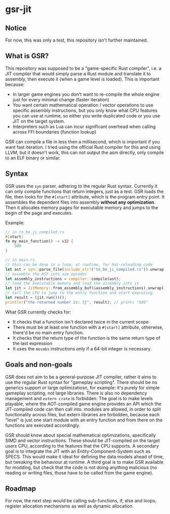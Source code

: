 # gsr-jit

## Notice

For now, this was only a test, this repository isn't further maintained.

## What is GSR?

This repository was supposed to be a "game-specific Rust compiler", i.e. a 
JIT compiler that would simply parse a Rust module and translate it to assembly,
then execute it (when a game level is loaded). This is important because:

- In larger game engines you don't want to re-compile the whole engine just for every minimal change (faster iteration)
- You want certain mathematical operation / vector operations to use specific assembly instructions, but you only know
  what CPU features you can use at runtime, so either you write duplicated code or you use JIT on the target system.
- Interpreters such as Lua can incur significant overhead when calling across FFI boundaries (function lookup)

GSR can compile a file in less then a millisecond, which is important if you want fast iteration.
I tried using the official Rust compiler for this and using LLVM, but it doesn't work, this can not output the
asm directly, only compile to an ELF binary or similar. 

## Syntax

GSR uses the `syn` parser, adhering to the regular Rust syntax. Currently it can only compile 
functions that return integers, just as a test. GSR loads the file, then looks for the `#[start]` attribute, 
which is the program entry point. It assembles the dependent files into assembly **without any optimization**.
Then it allocates memory pages for executable memory and jumps to the begin of the page and executes.

Example:

```rust
// in to_be_ji_compiled.rs
#[start]
fn my_main_function() -> u32 {
    500
}
```
```rust 
// in main.rs
// this can be done in a loop, at runtime, for hot-reloading code
let ast = syn::parse_file(include_str!("to_be_ji_compiled.rs")).unwrap();
// assemble the AST into asm opcodes
let assembly_instructions = compiler::compile(ast); 
// load the executable memory and load the assembly into it
let jit = JitMemory::from_assembly_buf(&assembly_instructions).unwrap();
// tell the CPU to jump to the entry function and start executing
let result = (jit.run())();
println!("the returned number is: {}", result); // prints "500"
```

What GSR currently checks for:

- It checks that a function isn't declared twice in the current scope
- There must be at least one function with a `#[start]` attribute, otherwise, there'd be no main entry function.
- It checks that the return type of the function is the same return type of the last expression
- It uses the `movabs` instructions only if a 64-bit integer is necessary.

## Goals and non-goals

GSR does not aim to be a general-purpose JIT compiler, rather it aims to use the regular Rust syntax 
for "gameplay scripting". There should be no generics support or large optimizatiosn, for example:
it's purely for simple gameplay scripting, not large libraries. There is also no dependency management and
`extern crate` is forbidden: The goal is to make levels playable, where the AOT-compiled game engine
provides an API which the JIT-compiled code can then call into. modules are allowed, in order to split 
functionality across files, but extern libraries are forbidden, because each "level" is just one start module 
with an entry function and from there on the functions are executed accordingly. 

GSR should know about special mathematical optimizations, specifically SIMD and vector instructions.
These should be JIT-compiled on the target users CPU, according to the features that the CPU supports.
A secondary goal is to integrate the JIT with an Entity-Component-System such as SPECS. This would make it ideal for
defining the data models ahead of time, but tweaking the behaviour at runtime. A third goal is to make
GSR available for modding, but check that the code is not doing anything malicious (no reading or writing files,
those have to be called from the game engine).

## Roadmap

For now, the next step would be calling sub-functions, if, else and loops, register allocation mechanisms 
as well as dynamic allocation.
